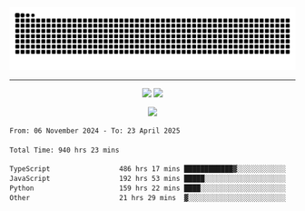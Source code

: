 <div align="center">
  <picture>
      <source
    media="(prefers-color-scheme: dark)"
      srcset="https://raw.githubusercontent.com/platane/snk/output/github-contribution-grid-snake-dark.svg"
      />
    <source
      media="(prefers-color-scheme: light)"
      srcset="https://raw.githubusercontent.com/xct007/xct007/output/github-contribution-grid-snake.svg"
      />
    <img
      alt="Snake"
      src="https://raw.githubusercontent.com/xct007/xct007/output/github-contribution-grid-snake.svg"
      />
  </picture>

</div>

___
<p align="center">
  <img src="https://readme-stats-blush-eta.vercel.app/api/top-langs/?username=xct007&layout=compact" />
  <img src="https://readme-stats-blush-eta.vercel.app/api?username=xct007&show_icons=true&theme=transparent&hide_title=true&include_all_commits=true" />
</p>

<p align="center">
  <img src="https://github-profile-trophy.vercel.app/?username=xct007&no-bg=true&rank=S,SS,SSS,A,AA,AAA,UNKNOWN,SECRET&row=3&title=-Followers,-Stars&margin-w=15&margin-h=15&column=2" />
</p>
<!--START_SECTION:waka-->

```txt
From: 06 November 2024 - To: 23 April 2025

Total Time: 940 hrs 23 mins

TypeScript                 486 hrs 17 mins ████████████▓░░░░░░░░░░░░   50.56 %
JavaScript                 192 hrs 53 mins █████░░░░░░░░░░░░░░░░░░░░   20.05 %
Python                     159 hrs 22 mins ████░░░░░░░░░░░░░░░░░░░░░   16.57 %
Other                      21 hrs 29 mins  ▓░░░░░░░░░░░░░░░░░░░░░░░░   02.23 %
```

<!--END_SECTION:waka-->

